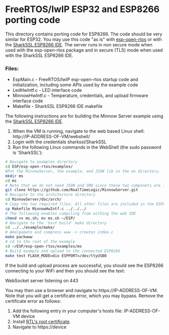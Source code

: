 # FreeRTOS/lwIP ESP32 and ESP8266 porting code

This directory contains porting code for ESP8266. The code should be very similar for ESP32. 
You may use this code "as is" with [esp-open-rtos](https://github.com/SuperHouse/esp-open-rtos) or with the [SharkSSL ESP8266 IDE](https://realtimelogic.com/downloads/sharkssl/ESP8266/). The server runs in non secure mode when used with the esp-open-rtos package and in secure (TLS) mode when used with the SharkSSL ESP8266 IDE.

### Files:

* EspMain.c - FreeRTOS/lwIP esp-open-rtos startup code and initialization, including some APIs used by the example code
* LedHwIntf.c - LED interface code
* MinnowHwIntf.c - Temperature, credentials, and upload  firmware interface code
* Makefile - SharkSSL ESP8266 IDE makefile

The following instructions are for building the Minnow Server example using the [SharkSSL ESP8266 IDE](https://realtimelogic.com/downloads/sharkssl/ESP8266/).

1. When the VM is running, navigate to the web based Linux shell: http://IP-ADDRESS-OF-VM/webshell/
2. Login with the credentials sharkssl/SharkSSL
3. Run the following Linux commands in the WebShell (the sudo password is 'SharkSSL'):

```bash
# Navigate to examples directory
cd ESP/esp-open-rtos/examples/
#Put the MinnowServer, the example, and JSON lib in the ms directory.
mkdir ms
cd ms
# Note that we do not need JSON and SMQ since these two componets are included in the SharkSSL IDE.
git clone https://github.com/RealTimeLogic/MinnowServer.git
# Navigate to the architecture directory
cd MinnowServer/doc/arch/
# Copy the two required files. All other files are included in the ESP8266 SharkSSL delivery
cp Makefile MinnowHwIntf.c ../../../
# The following enables compiling from withing the web IDE
chmod +x ms.sh; mv ms.sh ~/ESP/
# Navigate to the 'host build' make directory
cd ../../example/make/
# Amalgamate and compress www -> creates index.c
make packwww
# cd to the root of the example
cd ~/ESP/esp-open-rtos/examples/ms
# Build example and upload to the connected ESP8266
make test FLASH_MODE=dio ESPPORT=/dev/ttyUSB0
```

If the build and upload process are successful, you should see the ESP8266 connecting to your WiFi and then you should see the text:

WebSocket server listening on 443

You may then use a browser and navigate to https://IP-ADDRESS-OF-VM. Note that you will get a certificate error, which you may bypass. Remove the certificate error as follows:

1. Add the following entry in your computer's hosts file: IP-ADDRESS-OF-VM	device
2. Install [RTL's root certificate](https://realtimelogic.com/downloads/root-certificate/).
3. Navigate to https://device
